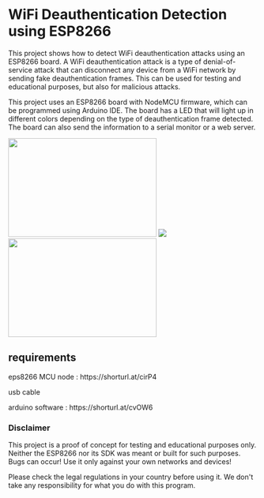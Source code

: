 <h1>WiFi Deauthentication Detection using ESP8266</h1>
<p>This project shows how to detect WiFi deauthentication attacks using an ESP8266 board. A WiFi deauthentication attack is a type of denial-of-service attack that can disconnect any device from a WiFi network by sending fake deauthentication frames. This can be used for testing and educational purposes, but also for malicious attacks.</p>
<p>This project uses an ESP8266 board with NodeMCU firmware, which can be programmed using Arduino IDE. The board has a LED that will light up in different colors depending on the type of deauthentication frame detected. The board can also send the information to a serial monitor or a web server.</p>
<img src="https://protosupplies.com/wp-content/uploads/2018/07/ESP8266-NodeMCU-V1.0-ESP-12E-WiFi-Module.jpg" width="300" height="200">
<img src="https://iotdesignpro.com/sites/default/files/main-image/ESP8266-based-Webserver-to-Control-LED-from-Webpage.jpg">
<img src="https://cdn.shortpixel.ai/spai/q_lossy+ret_img/https://i2.wp.com/www.electroniclinic.com/wp-content/uploads/2020/06/NodeMCU_PWM_Pins.png?w=1281&ssl=1" width="300" height="200">
<h2> requirements  </h2>
<p>eps8266 MCU node : https://shorturl.at/cirP4 </p> 
<p>usb cable</p>
<p> arduino software : https://shorturl.at/cvOW6 </p> 

<h3>Disclaimer</h3>
<p>This project is a proof of concept for testing and educational purposes only. Neither the ESP8266 nor its SDK was meant or built for such purposes. Bugs can occur! Use it only against your own networks and devices!</p>
<p>Please check the legal regulations in your country before using it. We don't take any responsibility for what you do with this program.</p>
